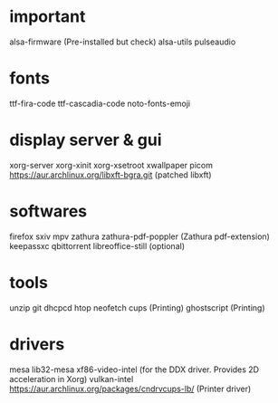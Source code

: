 # important
alsa-firmware (Pre-installed but check)
alsa-utils
pulseaudio

# fonts
ttf-fira-code
ttf-cascadia-code
noto-fonts-emoji

# display server & gui
xorg-server
xorg-xinit
xorg-xsetroot
xwallpaper
picom
https://aur.archlinux.org/libxft-bgra.git (patched libxft)

# softwares
firefox
sxiv
mpv
zathura
zathura-pdf-poppler (Zathura pdf-extension)
keepassxc
qbittorrent
libreoffice-still (optional)

# tools
unzip
git
dhcpcd
htop
neofetch
cups (Printing)
ghostscript (Printing)

# drivers
mesa
lib32-mesa
xf86-video-intel (for the DDX driver. Provides 2D acceleration in Xorg)
vulkan-intel
https://aur.archlinux.org/packages/cndrvcups-lb/ (Printer driver)

